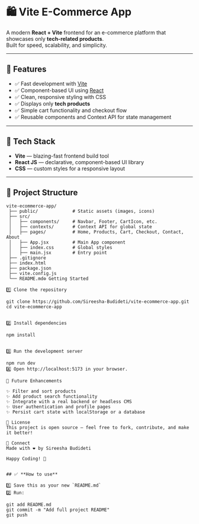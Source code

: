 # 🛍️ Vite E-Commerce App

A modern **React + Vite** frontend for an e-commerce platform that showcases only **tech-related products**.  
Built for speed, scalability, and simplicity.

---

## 🚀 Features

- ✅ Fast development with [Vite](https://vitejs.dev/)
- ✅ Component-based UI using [React](https://reactjs.org/)
- ✅ Clean, responsive styling with CSS
- ✅ Displays only **tech products**
- ✅ Simple cart functionality and checkout flow
- ✅ Reusable components and Context API for state management

---

## 🧩 Tech Stack

- **Vite** — blazing-fast frontend build tool
- **React JS** — declarative, component-based UI library
- **CSS** — custom styles for a responsive layout

---

## 📂 Project Structure

```plaintext
vite-ecommerce-app/
 ├── public/             # Static assets (images, icons)
 ├── src/
 │   ├── components/     # Navbar, Footer, CartIcon, etc.
 │   ├── contexts/       # Context API for global state
 │   ├── pages/          # Home, Products, Cart, Checkout, Contact, About
 │   ├── App.jsx         # Main App component
 │   ├── index.css       # Global styles
 │   ├── main.jsx        # Entry point
 ├── .gitignore
 ├── index.html
 ├── package.json
 ├── vite.config.js
 └── README.md⚙️ Getting Started

1️⃣ Clone the repository

git clone https://github.com/Sireesha-Budideti/vite-ecommerce-app.git
cd vite-ecommerce-app


2️⃣ Install dependencies

npm install


3️⃣ Run the development server

npm run dev
4️⃣ Open http://localhost:5173 in your browser.

🔮 Future Enhancements

✨ Filter and sort products
✨ Add product search functionality
✨ Integrate with a real backend or headless CMS
✨ User authentication and profile pages
✨ Persist cart state with localStorage or a database

📝 License
This project is open source — feel free to fork, contribute, and make it better!

🌟 Connect
Made with ❤️ by Sireesha Budideti

Happy Coding! 🚀


## ✅ **How to use**

1️⃣ Save this as your new `README.md`  
2️⃣ Run:

git add README.md
git commit -m "Add full project README"
git push
